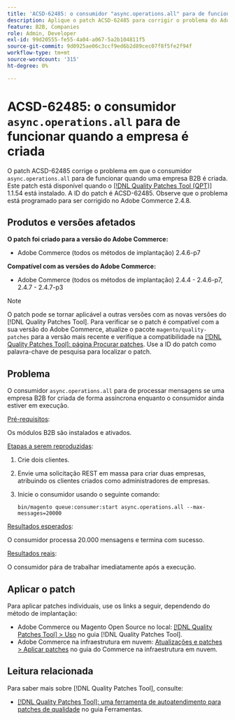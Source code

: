 ```yaml
---
title: 'ACSD-62485: o consumidor "async.operations.all" para de funcionar quando a empresa é criada'
description: Aplique o patch ACSD-62485 para corrigir o problema do Adobe Commerce em que o consumidor "async.operations.all" para de funcionar quando uma empresa B2B é criada.
feature: B2B, Companies
role: Admin, Developer
exl-id: 99d20555-fe55-4a04-a067-5a2b104811f5
source-git-commit: 9d0925ae06c3ccf9ed6b2d89cec07f8f5fe2f94f
workflow-type: tm+mt
source-wordcount: '315'
ht-degree: 0%

---
```


# ACSD-62485: o consumidor `async.operations.all` para de funcionar quando a empresa é criada

O patch ACSD-62485 corrige o problema em que o consumidor `async.operations.all` para de funcionar quando uma empresa B2B é criada. Este patch está disponível quando o [[!DNL Quality Patches Tool (QPT)]](/help/tools/quality-patches-tool/quality-patches-tool-to-self-serve-quality-patches.md) 1.1.54 está instalado. A ID do patch é ACSD-62485. Observe que o problema está programado para ser corrigido no Adobe Commerce 2.4.8.

## Produtos e versões afetados

**O patch foi criado para a versão do Adobe Commerce:**

* Adobe Commerce (todos os métodos de implantação) 2.4.6-p7

**Compatível com as versões do Adobe Commerce:**

* Adobe Commerce (todos os métodos de implantação) 2.4.4 - 2.4.6-p7, 2.4.7 - 2.4.7-p3

>[!NOTE]
>
>O patch pode se tornar aplicável a outras versões com as novas versões do [!DNL Quality Patches Tool]. Para verificar se o patch é compatível com a sua versão do Adobe Commerce, atualize o pacote `magento/quality-patches` para a versão mais recente e verifique a compatibilidade na [[!DNL Quality Patches Tool]: página Procurar patches](https://experienceleague.adobe.com/tools/commerce-quality-patches/index.html?lang=pt-BR). Use a ID do patch como palavra-chave de pesquisa para localizar o patch.

## Problema

O consumidor `async.operations.all` para de processar mensagens se uma empresa B2B for criada de forma assíncrona enquanto o consumidor ainda estiver em execução.

<u>Pré-requisitos</u>:

Os módulos B2B são instalados e ativados.

<u>Etapas a serem reproduzidas</u>:

1. Crie dois clientes.
1. Envie uma solicitação REST em massa para criar duas empresas, atribuindo os clientes criados como administradores de empresas.
1. Inicie o consumidor usando o seguinte comando:

   ``` bin/magento queue:consumer:start async.operations.all --max-messages=20000 ```

<u>Resultados esperados</u>:

O consumidor processa 20.000 mensagens e termina com sucesso.

<u>Resultados reais</u>:

O consumidor pára de trabalhar imediatamente após a execução.

## Aplicar o patch

Para aplicar patches individuais, use os links a seguir, dependendo do método de implantação:

* Adobe Commerce ou Magento Open Source no local: [[!DNL Quality Patches Tool] > Uso](/help/tools/quality-patches-tool/usage.md) no guia [!DNL Quality Patches Tool].
* Adobe Commerce na infraestrutura em nuvem: [Atualizações e patches > Aplicar patches](https://experienceleague.adobe.com/docs/commerce-cloud-service/user-guide/develop/upgrade/apply-patches.html?lang=pt-BR) no guia do Commerce na infraestrutura em nuvem.

## Leitura relacionada

Para saber mais sobre [!DNL Quality Patches Tool], consulte:

* [[!DNL Quality Patches Tool]: uma ferramenta de autoatendimento para patches de qualidade](/help/tools/quality-patches-tool/quality-patches-tool-to-self-serve-quality-patches.md) no guia Ferramentas.
